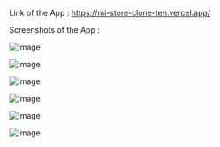 
Link of the App : https://mi-store-clone-ten.vercel.app/

   Screenshots of the App :

![image](https://github.com/Sonu208/Mi-Store-Clone/assets/99793746/9ebfd629-11d3-40d9-906a-f7c3977e3473)

![image](https://github.com/Sonu208/Mi-Store-Clone/assets/99793746/74cf16ec-11e3-4108-b350-9b98bc094d74)


![image](https://github.com/Sonu208/Mi-Store-Clone/assets/99793746/6f9f983d-92c9-4a20-a85d-47e6e4a253e2)


![image](https://github.com/Sonu208/Mi-Store-Clone/assets/99793746/5b121be2-fc95-4ff2-93d2-9d807c131ed7)


![image](https://github.com/Sonu208/Mi-Store-Clone/assets/99793746/5e365bbf-c4ae-4e3c-a5e7-f6e812706363)

![image](https://github.com/Sonu208/Mi-Store-Clone/assets/99793746/a127f1ba-6d3e-4725-a75f-7faef34fa5c4)
